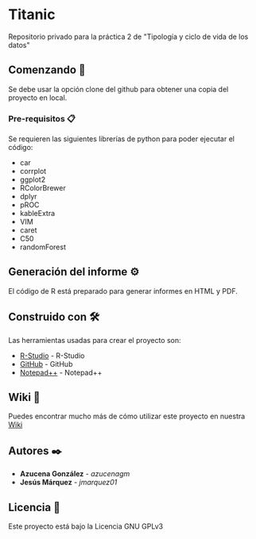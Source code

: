 # Titanic
Repositorio privado para la práctica 2 de "Tipología y ciclo de vida de los datos"

## Comenzando 🚀

Se debe usar la opción clone del github para obtener una copia del proyecto en local.

### Pre-requisitos 📋

Se requieren las siguientes librerías de python para poder ejecutar el código:

  * car
  * corrplot
  * ggplot2
  * RColorBrewer
  * dplyr
  * pROC
  * kableExtra
  * VIM
  * caret
  * C50
  * randomForest
  
## Generación del informe ⚙️

El código de R está preparado para generar informes en HTML y PDF.
  
## Construido con 🛠️

Las herramientas usadas para crear el proyecto son:

* [R-Studio](https://www.rstudio.com/) - R-Studio
* [GitHub](https://github.com/) - GitHub
* [Notepad++](https://notepad-plus-plus.org/) - Notepad++

## Wiki 📖

Puedes encontrar mucho más de cómo utilizar este proyecto en nuestra [Wiki](https://github.com/azucenagm/Titanic/wiki)

## Autores ✒️

* **Azucena González** - *azucenagm* 
* **Jesús Márquez** - *jmarquez01*

## Licencia 📄

Este proyecto está bajo la Licencia GNU GPLv3

